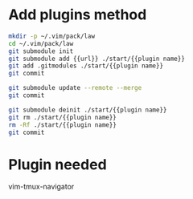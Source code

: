 # Add plugins method

```sh
mkdir -p ~/.vim/pack/law
cd ~/.vim/pack/law
git submodule init
git submodule add {{url}} ./start/{{plugin name}}
git add .gitmodules ./start/{{plugin name}}
git commit
```

```sh
git submodule update --remote --merge
git commit
```

```sh
git submodule deinit ./start/{{plugin name}}
git rm ./start/{{plugin name}}
rm -Rf ./start/{{plugin name}}
git commit
```

# Plugin needed

vim-tmux-navigator
